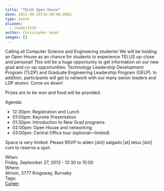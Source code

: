 ```yaml
---
title: "TELUS Open House"
date: 2013-09-25T16:48:00.000Z
type: event
aliases:
  - /node/1529
author: Christopher Head
images: []
---
```


<div class="field field-name-body field-type-text-with-summary field-label-hidden"><div class="field-items"><div class="field-item even"><p>Calling all Computer Science and Engineering students! We will be holding an Open House as an chance for students to experience TELUS up-close and personal! This will be a huge opportunity to get information on our new grad and co-op opportunities: Technology Leadership Development Program (TLDP) and Graduate Engineering Leadership Program (GELP). In addition, participants will get to network with our many senior leaders and LDP alumni. Come on down!</p>
<p>Prizes are to be won and food will be provided.</p>
<p>Agenda:</p>
<ul>
<li>12:30pm: Registration and Lunch</li>
<li>01:00pm: Keynote Presentation</li>
<li>01:30pm: Introduction to New Grad programs</li>
<li>02:00pm: Open House and networking</li>
<li>03:00pm: Central Office tour (optional&#x2014;limited)</li>
</ul>
<p>Space is very limited. Please RSVP to alden [dot] salgado [at] telus [dot] com to reserve a spot.</p>
</div></div></div><div class="field field-name-field-dates field-type-datetime field-label-above"><div class="field-label">When:&#xA0;</div><div class="field-items"><div class="field-item even"><span class="date-display-single">Friday, September 27, 2013 - <span class="date-display-range"><span class="date-display-start">12:30</span> to <span class="date-display-end">15:00</span></span></span></div></div></div><div class="field field-name-field-location field-type-text field-label-above"><div class="field-label">Where:&#xA0;</div><div class="field-items"><div class="field-item even">Atrium, 3777 Kingsway, Burnaby</div></div></div>    <footer>
    <div class="field field-name-field-tags field-type-taxonomy-term-reference field-label-above"><div class="field-label">Tags:&#xA0;</div><div class="field-items"><div class="field-item even"><a href="/career">Career</a></div></div></div>      </footer>